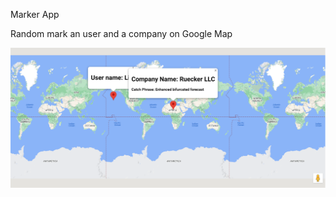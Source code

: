 Marker App

Random mark an user and a company on Google Map

<img src="/Capture.png" alt="Map Marker" title="Map Marker">
